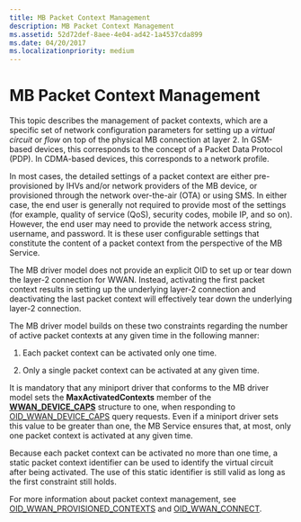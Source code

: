 ```yaml
---
title: MB Packet Context Management
description: MB Packet Context Management
ms.assetid: 52d72def-8aee-4e04-ad42-1a4537cda899
ms.date: 04/20/2017
ms.localizationpriority: medium
---
```


# MB Packet Context Management


This topic describes the management of packet contexts, which are a specific set of network configuration parameters for setting up a *virtual circuit* or *flow* on top of the physical MB connection at layer 2. In GSM-based devices, this corresponds to the concept of a Packet Data Protocol (PDP). In CDMA-based devices, this corresponds to a network profile.

In most cases, the detailed settings of a packet context are either pre-provisioned by IHVs and/or network providers of the MB device, or provisioned through the network over-the-air (OTA) or using SMS. In either case, the end user is generally not required to provide most of the settings (for example, quality of service (QoS), security codes, mobile IP, and so on). However, the end user may need to provide the network access string, username, and password. It is these user configurable settings that constitute the content of a packet context from the perspective of the MB Service.

The MB driver model does not provide an explicit OID to set up or tear down the layer-2 connection for WWAN. Instead, activating the first packet context results in setting up the underlying layer-2 connection and deactivating the last packet context will effectively tear down the underlying layer-2 connection.

The MB driver model builds on these two constraints regarding the number of active packet contexts at any given time in the following manner:

1.  Each packet context can be activated only one time.

2.  Only a single packet context can be activated at any given time.

It is mandatory that any miniport driver that conforms to the MB driver model sets the **MaxActivatedContexts** member of the [**WWAN\_DEVICE\_CAPS**](https://docs.microsoft.com/windows-hardware/drivers/ddi/wwan/ns-wwan-_wwan_device_caps) structure to one, when responding to [OID\_WWAN\_DEVICE\_CAPS](https://docs.microsoft.com/windows-hardware/drivers/network/oid-wwan-device-caps) query requests. Even if a miniport driver sets this value to be greater than one, the MB Service ensures that, at most, only one packet context is activated at any given time.

Because each packet context can be activated no more than one time, a static packet context identifier can be used to identify the virtual circuit after being activated. The use of this static identifier is still valid as long as the first constraint still holds.

For more information about packet context management, see [OID\_WWAN\_PROVISIONED\_CONTEXTS](https://docs.microsoft.com/windows-hardware/drivers/network/oid-wwan-provisioned-contexts) and [OID\_WWAN\_CONNECT](https://docs.microsoft.com/windows-hardware/drivers/network/oid-wwan-connect).

 

 





